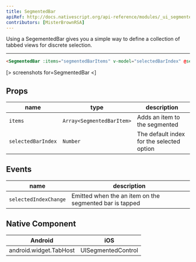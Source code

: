 ```yaml
---
title: SegmentedBar
apiRef: http://docs.nativescript.org/api-reference/modules/_ui_segmented_bar_.html
contributors: [MisterBrownRSA]
---
```


Using a SegementedBar gives you a simple way to define a collection of tabbed views for discrete selection. 

---

```html
<SegmentedBar :items="segmentedBarItems" v-model="selectedBarIndex" @selectedIndex="onSelectedIndexChange" />
```

[> screenshots for=SegmentedBar <]

## Props

| name | type | description |
|------|------|-------------|
| `items` | `Array<SegmentedBarItem>` | Adds an item to the segmented
| `selectedBarIndex` | `Number` | The default index for the selected option

## Events

| name | description |
|------|-------------|
| `selectedIndexChange`| Emitted when the an item on the segmented bar is tapped

## Native Component
| Android | iOS |
|---------|-----|
| android.widget.TabHost | UISegmentedControl